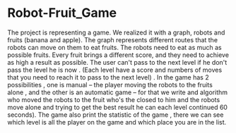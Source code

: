 # Robot-Fruit_Game
The project is representing a game. We realized it with a graph, robots and fruits (banana and apple). 
The graph represents different routes that the robots can move on them to eat fruits. 
The robots need to eat as much as possible fruits. Every fruit brings a different score, and they need to achieve as high a result as possible. The user can't pass to the next level if he don't pass the level he is now . (Each level have a score and numbers of moves that you need to reach it to pass to the next level) . 
In the game has 2 possibilities , one is manual – the player  moving the robots to the fruits alone  , and the other is an automatic game – for that we write and algorithm who moved the robots to the fruit who's the closed to him and the robots move alone and trying to get the best result he can each level continued 60 seconds). 
The game also print the statistic of the game , there we can see which level is all the player on the game and which place you are in the list. 
